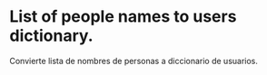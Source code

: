# List of people names to users dictionary.
Convierte lista de nombres de personas a diccionario de usuarios.
